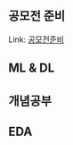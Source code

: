 ## 공모전 준비 
Link: [공모전준비][googlelink]

[googlelink]: Torch,_SGD,_Dataset_class이론.ipynb

## ML & DL
## 개념공부
## EDA

